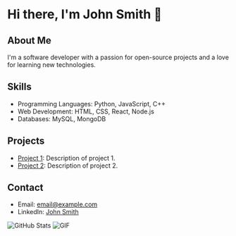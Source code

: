 # Hi there, I'm John Smith 👋

## About Me
I'm a software developer with a passion for open-source projects and a love for learning new technologies.

## Skills
- Programming Languages: Python, JavaScript, C++
- Web Development: HTML, CSS, React, Node.js
- Databases: MySQL, MongoDB

## Projects
- [Project 1](https://github.com/johnsmith/project1): Description of project 1.
- [Project 2](https://github.com/johnsmith/project2): Description of project 2.

## Contact
- Email: [email@example.com](mailto:email@example.com)
- LinkedIn: [John Smith](https://linkedin.com/in/johnsmith)

![GitHub Stats](https://github-readme-stats.vercel.app/api?username=johnsmith&show_icons=true&theme=radical)
![GIF](https://media.giphy.com/media/3o7aD2saalBwwftBIY/giphy.gif)
